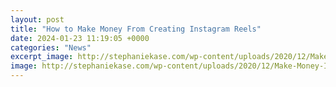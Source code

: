 ```yaml
---
layout: post
title: "How to Make Money From Creating Instagram Reels"
date: 2024-01-23 11:19:05 +0000
categories: "News"
excerpt_image: http://stephaniekase.com/wp-content/uploads/2020/12/Make-Money-Instagram-Reels.jpg
image: http://stephaniekase.com/wp-content/uploads/2020/12/Make-Money-Instagram-Reels.jpg
---
```


